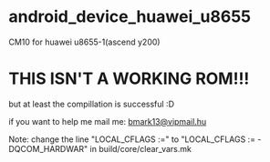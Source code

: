 android_device_huawei_u8655
===========================

CM10 for huawei u8655-1(ascend y200)


THIS ISN'T A WORKING ROM!!!
===========================

but at least the compillation is successful :D

if you want to help me mail me: bmark13@vipmail.hu

Note: change the line "LOCAL_CFLAGS :=" to "LOCAL_CFLAGS := -DQCOM_HARDWAR" in build/core/clear_vars.mk


